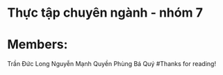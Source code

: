 # Thực tập chuyên ngành - nhóm 7
# Members:
Trần Đức Long
Nguyễn Mạnh Quyền
Phùng Bá Quý
#Thanks for reading!

